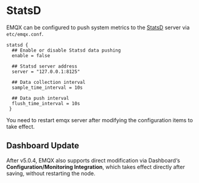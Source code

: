 # StatsD

EMQX can be configured to push system metrics to the [StatsD](https://github.com/statsd/statsd) server via `etc/emqx.conf`.

```
statsd {
  ## Enable or disable Statsd data pushing
  enable = false

  ## Statsd server address
  server = "127.0.0.1:8125"

  ## Data collection interval
  sample_time_interval = 10s

  ## Data push interval
  flush_time_interval = 10s
 }

```

You need to restart emqx server after modifying the configuration items to take effect.

## Dashboard Update

After v5.0.4, EMQX also supports direct modification via Dashboard‘s **Configuration/Monitoring Integration**, which takes effect directly after saving, without restarting the node.


